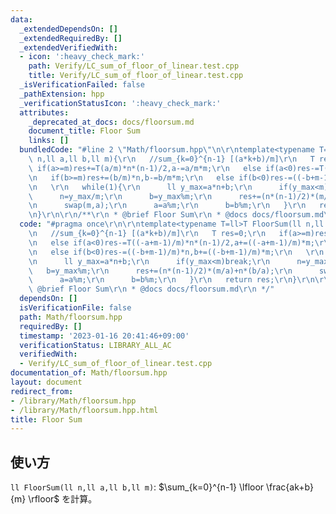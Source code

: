 ```yaml
---
data:
  _extendedDependsOn: []
  _extendedRequiredBy: []
  _extendedVerifiedWith:
  - icon: ':heavy_check_mark:'
    path: Verify/LC_sum_of_floor_of_linear.test.cpp
    title: Verify/LC_sum_of_floor_of_linear.test.cpp
  _isVerificationFailed: false
  _pathExtension: hpp
  _verificationStatusIcon: ':heavy_check_mark:'
  attributes:
    _deprecated_at_docs: docs/floorsum.md
    document_title: Floor Sum
    links: []
  bundledCode: "#line 2 \"Math/floorsum.hpp\"\n\r\ntemplate<typename T=ll>T FloorSum(ll\
    \ n,ll a,ll b,ll m){\r\n   //sum_{k=0}^{n-1} [(a*k+b)/m]\r\n   T res=0;\r\n  \
    \ if(a>=m)res+=T(a/m)*n*(n-1)/2,a-=a/m*m;\r\n   else if(a<0)res-=T((-a+m-1)/m)*n*(n-1)/2,a+=((-a+m-1)/m)*m;\r\
    \n   if(b>=m)res+=(b/m)*n,b-=b/m*m;\r\n   else if(b<0)res-=((-b+m-1)/m)*n,b+=((-b+m-1)/m)*m;\r\
    \n   \r\n   while(1){\r\n      ll y_max=a*n+b;\r\n      if(y_max<m)break;\r\n\
    \      n=y_max/m;\r\n      b=y_max%m;\r\n      res+=(n*(n-1)/2)*(m/a)+n*(b/a);\r\
    \n      swap(m,a);\r\n      a=a%m;\r\n      b=b%m;\r\n   }\r\n   return res;\r\
    \n}\r\n\r\n/**\r\n * @brief Floor Sum\r\n * @docs docs/floorsum.md\r\n */\n"
  code: "#pragma once\r\n\r\ntemplate<typename T=ll>T FloorSum(ll n,ll a,ll b,ll m){\r\
    \n   //sum_{k=0}^{n-1} [(a*k+b)/m]\r\n   T res=0;\r\n   if(a>=m)res+=T(a/m)*n*(n-1)/2,a-=a/m*m;\r\
    \n   else if(a<0)res-=T((-a+m-1)/m)*n*(n-1)/2,a+=((-a+m-1)/m)*m;\r\n   if(b>=m)res+=(b/m)*n,b-=b/m*m;\r\
    \n   else if(b<0)res-=((-b+m-1)/m)*n,b+=((-b+m-1)/m)*m;\r\n   \r\n   while(1){\r\
    \n      ll y_max=a*n+b;\r\n      if(y_max<m)break;\r\n      n=y_max/m;\r\n   \
    \   b=y_max%m;\r\n      res+=(n*(n-1)/2)*(m/a)+n*(b/a);\r\n      swap(m,a);\r\n\
    \      a=a%m;\r\n      b=b%m;\r\n   }\r\n   return res;\r\n}\r\n\r\n/**\r\n *\
    \ @brief Floor Sum\r\n * @docs docs/floorsum.md\r\n */"
  dependsOn: []
  isVerificationFile: false
  path: Math/floorsum.hpp
  requiredBy: []
  timestamp: '2023-01-16 20:41:46+09:00'
  verificationStatus: LIBRARY_ALL_AC
  verifiedWith:
  - Verify/LC_sum_of_floor_of_linear.test.cpp
documentation_of: Math/floorsum.hpp
layout: document
redirect_from:
- /library/Math/floorsum.hpp
- /library/Math/floorsum.hpp.html
title: Floor Sum
---
```

## 使い方

`ll FloorSum(ll n,ll a,ll b,ll m)`: $\sum_{k=0}^{n-1} \lfloor \frac{ak+b}{m} \rfloor$ を計算。